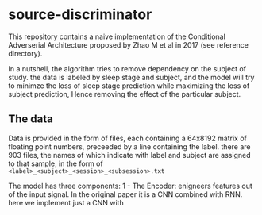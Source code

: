 # source-discriminator
This repository contains a naive implementation of the Conditional Adverserial Architecture proposed by Zhao M et al in 2017 (see reference directory).

In a nutshell, the algorithm tries to remove dependency on the subject of study. the data is labeled by sleep stage and subject, and the model will try to minimze the loss of sleep stage prediction while maximizing the loss of subject prediction, Hence removing the effect of the particular subject.

## The data
Data is provided in the form of files, each containing a 64x8192 matrix of floating point numbers, preceeded by a line containing the label. there are 903 files, the names of which indicate with label and subject are assigned to that sample, in the form of `<label>_<subject>_<session>_<subsession>.txt`  

The model has three components:
1 -  The Encoder: enigneers features out of the input signal. In the original paper it is a CNN combined with RNN. here we implement just a CNN with 